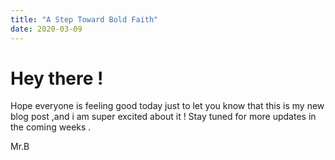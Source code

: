 ```yaml
---
title: "A Step Toward Bold Faith"
date: 2020-03-09
---
```


<h1> Hey there ! </h1>

Hope everyone is feeling good today just to let you know that this is my new blog post ,and i am super excited about it !
Stay tuned for more updates in the coming weeks . 

Mr.B
